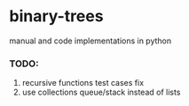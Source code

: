 # binary-trees

manual and code implementations in python

### TODO:
1. recursive functions test cases fix
2. use collections queue/stack instead of lists 
